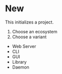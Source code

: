 # New

This initializes a project.

1. Choose an ecosystem
2. Choose a variant

- Web Server
- CLI
- GUI
- Library
- Daemon
